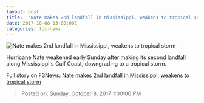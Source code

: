 ```yaml
---
layout: post
title:  "Nate makes 2nd landfall in Mississippi, weakens to tropical storm"
date: 2017-10-08 13:00:00Z
categories: fox-news
---
```


![Nate makes 2nd landfall in Mississippi, weakens to tropical storm](http://a57.foxnews.com/images.foxnews.com/content/fox-news/us/2017/10/08/hurricane-nate-hits-mississippi-expected-to-weaken/_jcr_content/article-text/article-par-5/inline_spotlight_ima/image.img.jpg/612/344/1507462836294.jpg?ve=1&tl=1)

Hurricane Nate weakened early Sunday after making its second landfall along Mississippi's Gulf Coast, downgrading to a tropical storm.


Full story on F3News: [Nate makes 2nd landfall in Mississippi, weakens to tropical storm](http://www.f3nws.com/n/Vg4vAH)

> Posted on: Sunday, October 8, 2017 1:00:00 PM
